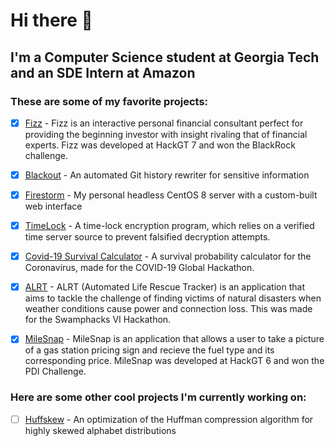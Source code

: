 # Hi there 👋

## I'm a Computer Science student at Georgia Tech and an SDE Intern at Amazon

### These are some of my favorite projects:

- [X] [Fizz](https://github.com/computer-geek64/fizz) - Fizz is an interactive personal financial consultant perfect for providing the beginning investor with insight rivaling that of financial experts. Fizz was developed at HackGT 7 and won the BlackRock challenge.

- [X] [Blackout](https://github.com/computer-geek64/blackout) - An automated Git history rewriter for sensitive information 

- [X] [Firestorm](https://github.com/computer-geek64/firestorm) - My personal headless CentOS 8 server with a custom-built web interface

- [X] [TimeLock](https://github.com/computer-geek64/timelock) - A time-lock encryption program, which relies on a verified time server source to prevent falsified decryption attempts.

- [X] [Covid-19 Survival Calculator](https://github.com/computer-geek64/covid19-survival-calculator) - A survival probability calculator for the Coronavirus, made for the COVID-19 Global Hackathon.

- [X] [ALRT](https://github.com/computer-geek64/alrt) - ALRT (Automated Life Rescue Tracker) is an application that aims to tackle the challenge of finding victims of natural disasters when weather conditions cause power and connection loss. This was made for the Swamphacks VI Hackathon.

- [X] [MileSnap](https://github.com/computer-geek64/milesnap) - MileSnap is an application that allows a user to take a picture of a gas station pricing sign and recieve the fuel type and its corresponding price. MileSnap was developed at HackGT 6 and won the PDI Challenge.

### Here are some other cool projects I'm currently working on:

- [ ] [Huffskew](https://github.com/computer-geek64/huffskew) - An optimization of the Huffman compression algorithm for highly skewed alphabet distributions
